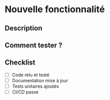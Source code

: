 #  Nouvelle fonctionnalité

##  Description
<!-- Décris la nouvelle fonctionnalité -->

##  Comment tester ?
<!-- Étapes de test pour valider -->

##  Checklist
- [ ] Code relu et testé
- [ ] Documentation mise à jour
- [ ] Tests unitaires ajoutés
- [ ] CI/CD passe 
